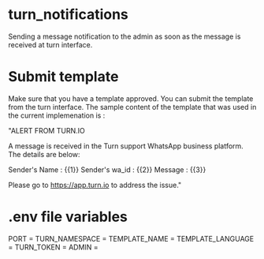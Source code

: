 # turn_notifications
Sending a message notification to the admin as soon as the message is received at turn interface. 

# Submit template
Make sure that you have a template approved. You can submit the template from the turn interface. The sample content of the template that was used in the current implemenation is :

"ALERT FROM TURN.IO

A message is received in the Turn support WhatsApp business platform. The details are below:

Sender's Name : {{1}}
Sender's wa_id : {{2}}
Message : {{3}}

Please go to https://app.turn.io to address the issue."

# .env file variables
PORT =
TURN_NAMESPACE = 
TEMPLATE_NAME = 
TEMPLATE_LANGUAGE = 
TURN_TOKEN = 
ADMIN = <Phone number of the admin>
